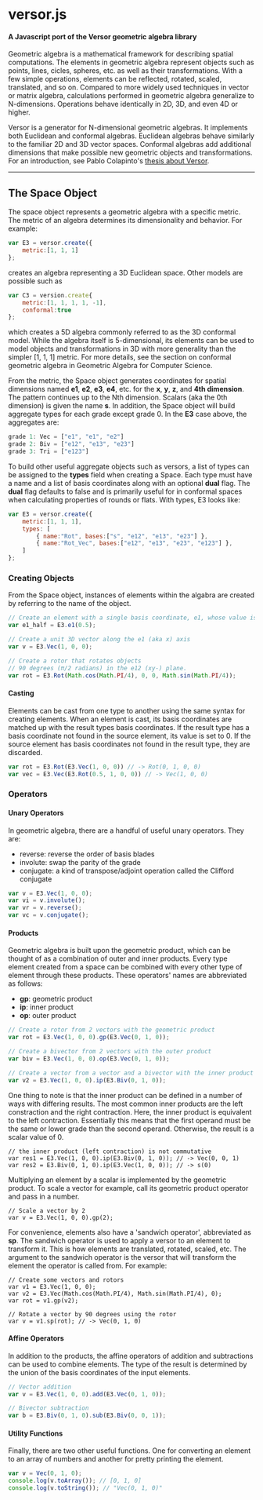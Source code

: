 versor.js
=========

#### A Javascript port of the Versor geometric algebra library ####

Geometric algebra is a mathematical framework for describing spatial computations. The elements in geometric algebra represent objects such as points, lines, cicles, spheres, etc. as well as their transformations.  With a few simple operations, elements can be reflected, rotated, scaled, translated, and so on.  Compared to more widely used techniques in vector or matrix algebra, calculations performed in geometric algebra generalize to N-dimensions.  Operations behave identically in 2D, 3D, and even 4D or higher.

Versor is a generator for N-dimensional geometric algebras.  It implements both Euclidean and conformal algebras.  Euclidean algebras behave similarly to the familiar 2D and 3D vector spaces.  Conformal algebras add additional dimensions that make possible new geometric objects and transformations.  For an introduction, see Pablo Colapinto's [thesis about Versor](http://www.wolftype.com/versor/colapinto_masters_final_02.pdf).


---------

## The Space Object ##
The space object represents a geometric algebra with a specific metric.  The metric of an algebra determines its dimensionality and behavior.  For example:

```js
var E3 = versor.create({
	metric:[1, 1, 1]
};
```

creates an algebra representing a 3D Euclidean space.  Other models are possible such as

```js
var C3 = version.create{
	metric:[1, 1, 1, 1, -1],
	conformal:true
};
```

which creates a 5D algebra commonly referred to as the 3D conformal model.  While the algebra itself is 5-dimensional, its elements can be used to model objects and transformations in 3D with more generality than the simpler [1, 1, 1] metric.  For more details, see the section on conformal geometric algebra in Geometric Algebra for Computer Science.

From the metric, the Space object generates coordinates for spatial dimensions named __e1__, __e2__, __e3__, __e4__, etc. for the __x__, __y__, __z__, and __4th dimension__.  The pattern continues up to the Nth dimension.  Scalars (aka the 0th dimension) is given the name __s__.  In addition, the Space object will build aggregate types for each grade except grade 0.  In the __E3__ case above, the aggregates are:

```js
grade 1: Vec = ["e1", "e1", "e2"]
grade 2: Biv = ["e12", "e13", "e23"]
grade 3: Tri = ["e123"]
```

To build other useful aggregate objects such as versors, a list of types can be assigned to the __types__ field when creating a Space.  Each type must have a name and a list of basis coordinates along with an optional __dual__ flag.  The __dual__ flag defaults to false and is primarily useful for in conformal spaces when calculating properties of rounds or flats.  With types, E3 looks like:

```js
var E3 = versor.create({
	metric:[1, 1, 1],
	types: [
		{ name:"Rot", bases:["s", "e12", "e13", "e23"] },
		{ name:"Rot_Vec", bases:["e12", "e13", "e23", "e123"] },
	]
};
```

### Creating Objects ###
From the Space object, instances of elements within the algabra are created by referring to the name of the object.

```js
// Create an element with a single basis coordinate, e1, whose value is 0.5
var e1_half = E3.e1(0.5);

// Create a unit 3D vector along the e1 (aka x) axis
var v = E3.Vec(1, 0, 0);

// Create a rotor that rotates objects 
// 90 degrees (π/2 radians) in the e12 (xy-) plane.
var rot = E3.Rot(Math.cos(Math.PI/4), 0, 0, Math.sin(Math.PI/4));
```

#### Casting ####
Elements can be cast from one type to another using the same syntax for creating elements.  When an element is cast, its basis coordinates are matched up with the result types basis coordinates.  If the result type has a basis coordinate not found in the source element, its value is set to 0.  If the source element has basis coordinates not found in the result type, they are discarded.

```js
var rot = E3.Rot(E3.Vec(1, 0, 0)) // -> Rot(0, 1, 0, 0)
var vec = E3.Vec(E3.Rot(0.5, 1, 0, 0)) // -> Vec(1, 0, 0)
```

### Operators ###
#### Unary Operators #####
In geometric algebra, there are a handful of useful unary operators.  They are:

* reverse: reverse the order of basis blades
* involute: swap the parity of the grade
* conjugate: a kind of transpose/adjoint operation called the Clifford conjugate

```js
var v = E3.Vec(1, 0, 0);
var vi = v.involute();
var vr = v.reverse();
var vc = v.conjugate();
```

#### Products ####
Geometric algebra is built upon the geometric product, which can be thought of as a combination of outer and inner products.  Every type element created from a space can be combined with every other type of element through these products.   These operators' names are abbreviated as follows:

* __gp__: geometric product
* __ip__: inner product
* __op__: outer product

```js
// Create a rotor from 2 vectors with the geometric product
var rot = E3.Vec(1, 0, 0).gp(E3.Vec(0, 1, 0));

// Create a bivector from 2 vectors with the outer product
var biv = E3.Vec(1, 0, 0).op(E3.Vec(0, 1, 0));

// Create a vector from a vector and a bivector with the inner product
var v2 = E3.Vec(1, 0, 0).ip(E3.Biv(0, 1, 0));
```

One thing to note is that the inner product can be defined in a number of ways with differing results.  The most common inner products are the left constraction and the right contraction.  Here, the inner product is equivalent to the left contraction.  Essentially this means that the first operand must be the same or lower grade than the second operand.  Otherwise, the result is a scalar value of 0.

```
// the inner product (left contraction) is not commutative
var res1 = E3.Vec(1, 0, 0).ip(E3.Biv(0, 1, 0)); // -> Vec(0, 0, 1)
var res2 = E3.Biv(0, 1, 0).ip(E3.Vec(1, 0, 0)); // -> s(0)
```

Multiplying an element by a scalar is implemented by the geometric product.  To scale a vector for example, call its geometric product operator and pass in a number.

```
// Scale a vector by 2
var v = E3.Vec(1, 0, 0).gp(2);
```

For convenience, elements also have a 'sandwich operator', abbreviated as __sp__.  The sandwich operator is used to apply a versor to an element to transform it.  This is how elements are translated, rotated, scaled, etc. The argument to the sandwich operator is the versor that will transform the element the operator is called from.  For example:

```
// Create some vectors and rotors
var v1 = E3.Vec(1, 0, 0);
var v2 = E3.Vec(Math.cos(Math.PI/4), Math.sin(Math.PI/4), 0);
var rot = v1.gp(v2);

// Rotate a vector by 90 degrees using the rotor
var v = v1.sp(rot); // -> Vec(0, 1, 0)
```

#### Affine Operators ####
In addition to the products, the affine operators of addition and subtractions can be used to combine elements.  The type of the result is determined by the union of the basis coordinates of the input elements.

```js
// Vector addition
var v = E3.Vec(1, 0, 0).add(E3.Vec(0, 1, 0));

// Bivector subtraction
var b = E3.Biv(0, 1, 0).sub(E3.Biv(0, 0, 1));
```

#### Utility Functions #### 
Finally, there are two other useful functions.  One for converting an element to an array of numbers and another for pretty printing the element.

```js
var v = Vec(0, 1, 0);
console.log(v.toArray()); // [0, 1, 0]
console.log(v.toString()); // "Vec(0, 1, 0)"
```
